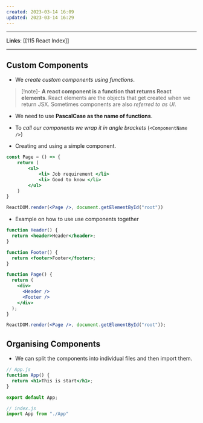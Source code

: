 ```yaml
---
created: 2023-03-14 16:09
updated: 2023-03-14 16:29
---
```

---
**Links**: [[115 React Index]]

---
## Custom Components
- We *create custom components using functions*.

> [!note]- **A react component is a function that returns React elements**. React elements are the objects that get created when we return JSX.
> Sometimes components are also *referred to as UI*.

- We need to use **PascalCase as the name of functions**.
- To *call our components we wrap it in angle brackets* (`<ComponentName />`)

- Creating and using a simple component.
```jsx
const Page = () => {
    return (
        <ul> 
            <li> Job requirement </li>
            <li> Good to know </li>
        </ul> 
    )
}

ReactDOM.render(<Page />, document.getElementById("root"))
```

- Example on how to use use components together
```jsx
function Header() {
  return <header>Header</header>;
}

function Footer() {
  return <footer>Footer</footer>;
}

function Page() {
  return (
    <div>
      <Header />
      <Footer />
    </div>
  );
}

ReactDOM.render(<Page />, document.getElementById("root"));
```

## Organising Components
- We can split the components into individual files and then import them.

```jsx
// App.js
function App() {
  return <h1>This is start</h1>;
}

export default App;

// index.js
import App from "./App"
```